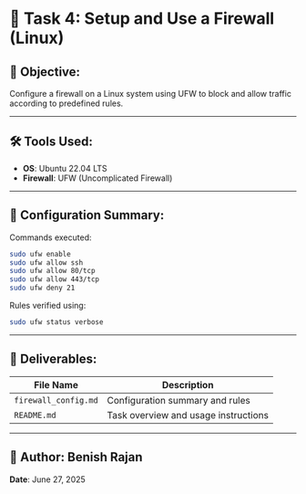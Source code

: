 # 🔐 Task 4: Setup and Use a Firewall (Linux)

## 🎯 Objective:
Configure a firewall on a Linux system using UFW to block and allow traffic according to predefined rules.

---

## 🛠️ Tools Used:
- **OS**: Ubuntu 22.04 LTS
- **Firewall**: UFW (Uncomplicated Firewall)

---

## 📝 Configuration Summary:

Commands executed:

```bash
sudo ufw enable
sudo ufw allow ssh
sudo ufw allow 80/tcp
sudo ufw allow 443/tcp
sudo ufw deny 21
```

Rules verified using:

```bash
sudo ufw status verbose
```

---

## 📂 Deliverables:

| File Name            | Description                         |
|----------------------|-------------------------------------|
| `firewall_config.md` | Configuration summary and rules     |
| `README.md`          | Task overview and usage instructions|

---

## 🧑 Author: Benish Rajan
**Date**: June 27, 2025
